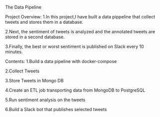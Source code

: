 The Data Pipeline

Project Overview:
1.In this project,I have built a data pippeline that collect tweets and stores them in a database.

2.Next, the sentiment of tweets is analyzed and the annotated tweets are stored in a second database.

3.Finally, the best or worst sentiment is published on Slack every 10 minutes.

Contents:
1.Build a data pipeline with docker-compose

2.Collect Tweets

3.Store Tweets in Mongo DB

4.Create an ETL job transporting data from MongoDB to PostgreSQL

5.Run sentiment analysis on the tweets

6.Build a Slack bot that publishes selected tweets

